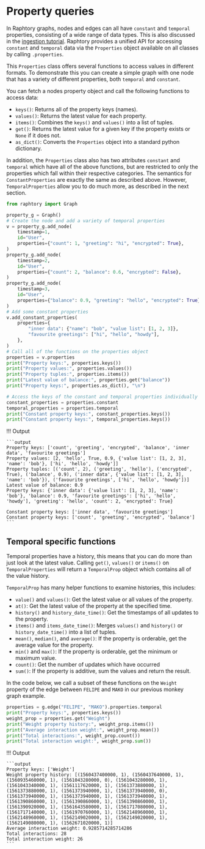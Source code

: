 
# Property queries
In Raphtory graphs, nodes and edges can all have `constant` and `temporal` properties, consisting of a wide range of data types. This is also discussed in the [ingestion tutorial](../ingestion/2_direct-updates.md). Raphtory provides a unified API for accessing `constant` and `temporal` data via the `Properties` object available on all classes by calling `.properties`.

This `Properties` class offers several functions to access values in different formats. To demonstrate this you can create a simple graph with one node that has a variety of different properties, both `temporal` and `constant`. 

You can fetch a nodes property object and call the following functions to access data:

- `keys()`: Returns all of the property keys (names).
- `values()`: Returns the latest value for each property.
- `items()`: Combines the `keys()` and `values()` into a list of tuples.
- `get()`: Returns the latest value for a given key if the property exists or `None` if it does not.
- `as_dict()`: Converts the `Properties` object into a standard python dictionary.

In addition, the `Properties` class also has two attributes `constant` and `temporal` which have all of the above functions, but are restricted to only the properties which fall within their respective categories. The semantics for `ConstantProperties` are exactly the same as described above. However, `TemporalProperties` allow you to do much more, as described in the next section.

```python
from raphtory import Graph

property_g = Graph()
# Create the node and add a variety of temporal properties
v = property_g.add_node(
    timestamp=1,
    id="User",
    properties={"count": 1, "greeting": "hi", "encrypted": True},
)
property_g.add_node(
    timestamp=2,
    id="User",
    properties={"count": 2, "balance": 0.6, "encrypted": False},
)
property_g.add_node(
    timestamp=3,
    id="User",
    properties={"balance": 0.9, "greeting": "hello", "encrypted": True},
)
# Add some constant properties
v.add_constant_properties(
    properties={
        "inner data": {"name": "bob", "value list": [1, 2, 3]},
        "favourite greetings": ["hi", "hello", "howdy"],
    },
)
# Call all of the functions on the properties object
properties = v.properties
print("Property keys:", properties.keys())
print("Property values:", properties.values())
print("Property tuples:", properties.items())
print("Latest value of balance:", properties.get("balance"))
print("Property keys:", properties.as_dict(), "\n")

# Access the keys of the constant and temporal properties individually
constant_properties = properties.constant
temporal_properties = properties.temporal
print("Constant property keys:", constant_properties.keys())
print("Constant property keys:", temporal_properties.keys())
```

!!! Output

    ```output
    Property keys: ['count', 'greeting', 'encrypted', 'balance', 'inner data', 'favourite greetings']
    Property values: [2, 'hello', True, 0.9, {'value list': [1, 2, 3], 'name': 'bob'}, ['hi', 'hello', 'howdy']]
    Property tuples: [('count', 2), ('greeting', 'hello'), ('encrypted', True), ('balance', 0.9), ('inner data', {'value list': [1, 2, 3], 'name': 'bob'}), ('favourite greetings', ['hi', 'hello', 'howdy'])]
    Latest value of balance: 0.9
    Property keys: {'inner data': {'value list': [1, 2, 3], 'name': 'bob'}, 'balance': 0.9, 'favourite greetings': ['hi', 'hello', 'howdy'], 'greeting': 'hello', 'count': 2, 'encrypted': True} 

    Constant property keys: ['inner data', 'favourite greetings']
    Constant property keys: ['count', 'greeting', 'encrypted', 'balance']
    ```
    

## Temporal specific functions
Temporal properties have a history, this means that you can do more than just look at the latest value. Calling `get()`, `values()` or `items()` on `TemporalProperties` will return a `TemporalProp` object which contains all of the value history.

`TemporalProp` has many helper functions to examine histories, this includes:

* `value()` and `values()`: Get the latest value or all values of the property.
* `at()`: Get the latest value of the property at the specified time.
* `history()` and `history_date_time()`: Get the timestamps of all updates to the property.
* `items()` and `items_date_time()`: Merges `values()` and `history()` or `history_date_time()` into a list of tuples.
* `mean()`, `median()`, and `average()`: If the property is orderable, get the average value for the property.
* `min()` and `max()`: If the property is orderable, get the minimum or maximum value.
* `count()`: Get the number of updates which have occurred
* `sum()`: If the property is additive, sum the values and return the result.

In the code below, we call a subset of these functions on the `Weight` property of the edge between `FELIPE` and `MAKO` in our previous monkey graph example.

```python
properties = g.edge("FELIPE", "MAKO").properties.temporal
print("Property keys:", properties.keys())
weight_prop = properties.get("Weight")
print("Weight property history:", weight_prop.items())
print("Average interaction weight:", weight_prop.mean())
print("Total interactions:", weight_prop.count())
print("Total interaction weight:", weight_prop.sum())
```

!!! Output

    ```output
    Property keys: ['Weight']
    Weight property history: [(1560437400000, 1), (1560437640000, 1), (1560935460000, 1), (1561043280000, 0), (1561043280000, 1), (1561043340000, 1), (1561117620000, 1), (1561373880000, 1), (1561373880000, 1), (1561373940000, 1), (1561373940000, 0), (1561373940000, 1), (1561373940000, 1), (1561373940000, 1), (1561390860000, 1), (1561390860000, 1), (1561390860000, 1), (1561390920000, 1), (1561643580000, 1), (1561717080000, 1), (1561717140000, 1), (1561970760000, 1), (1562148960000, 1), (1562148960000, 1), (1562149020000, 1), (1562149020000, 1), (1562149080000, 1), (1562671020000, 1)]
    Average interaction weight: 0.9285714285714286
    Total interactions: 28
    Total interaction weight: 26
    ```

